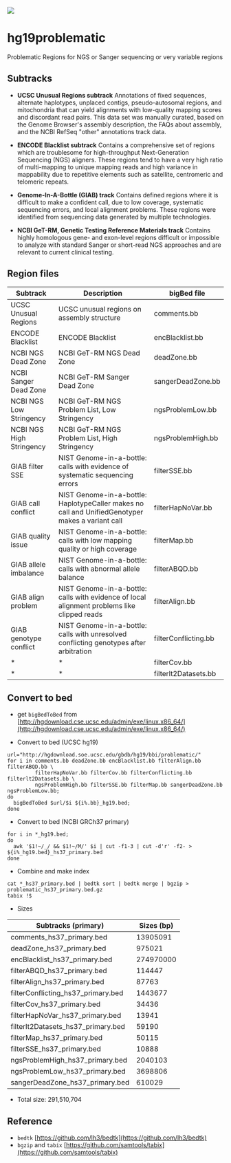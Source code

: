 <a href="http://genome.ucsc.edu/cgi-bin/hgTrackUi?db=hg19&g=problematic" target="_blank"><img src='https://img.shields.io/badge/Release-May.&nbsp;6,&nbsp;2020-red.svg'></pre></a>


# hg19problematic
Problematic Regions for NGS or Sanger sequencing or very variable regions

## Subtracks
* **UCSC Unusual Regions subtrack**
Annotations of fixed sequences, alternate haplotypes, unplaced contigs, pseudo-autosomal regions, and mitochondria that can yield alignments with low-quality mapping scores and discordant read pairs. This data set was manually curated, based on the Genome Browser's assembly description, the FAQs about assembly, and the NCBI RefSeq "other" annotations track data.

* **ENCODE Blacklist subtrack**
Contains a comprehensive set of regions which are troublesome for high-throughput Next-Generation Sequencing (NGS) aligners. These regions tend to have a very high ratio of multi-mapping to unique mapping reads and high variance in mappability due to repetitive elements such as satellite, centromeric and telomeric repeats.

* **Genome-In-A-Bottle (GIAB) track**
Contains defined regions where it is difficult to make a confident call, due to low coverage, systematic sequencing errors, and local alignment problems. These regions were identified from sequencing data generated by multiple technologies.

* **NCBI GeT-RM, Genetic Testing Reference Materials track**
Contains highly homologous gene- and exon-level regions difficult or impossible to analyze with standard Sanger or short-read NGS approaches and are relevant to current clinical testing.

## Region files

| Subtrack             | Description                                | bigBed file |
|----------------------|--------------------------------------------|-------------|
| UCSC Unusual Regions | UCSC unusual regions on assembly structure | comments.bb |
| ENCODE Blacklist | ENCODE Blacklist | encBlacklist.bb |
| NCBI NGS Dead Zone | NCBI GeT-RM NGS Dead Zone | deadZone.bb |
| NCBI Sanger Dead Zone | NCBI GeT-RM Sanger Dead Zone | sangerDeadZone.bb | 
| NCBI NGS Low Stringency | NCBI GeT-RM NGS Problem List, Low Stringency | ngsProblemLow.bb |
| NCBI NGS High Stringency | NCBI GeT-RM NGS Problem List, High Stringency | ngsProblemHigh.bb |
| GIAB filter SSE | NIST Genome-in-a-bottle: calls with evidence of systematic sequencing errors | filterSSE.bb |
| GIAB call conflict | NIST Genome-in-a-bottle: HaplotypeCaller makes no call and UnifiedGenotyper makes a variant call | filterHapNoVar.bb |
| GIAB quality issue | NIST Genome-in-a-bottle: calls with low mapping quality or high coverage | filterMap.bb |
| GIAB allele imbalance | NIST Genome-in-a-bottle: calls with abnormal allele balance | filterABQD.bb |
| GIAB align problem | NIST Genome-in-a-bottle: calls with evidence of local alignment problems like clipped reads | filterAlign.bb |
| GIAB genotype conflict | NIST Genome-in-a-bottle: calls with unresolved conflicting genotypes after arbitration | filterConflicting.bb |
| * | * | filterCov.bb |
| * | * | filterlt2Datasets.bb |

## Convert to bed

* get `bigBedToBed` from [http://hgdownload.cse.ucsc.edu/admin/exe/linux.x86_64/](http://hgdownload.cse.ucsc.edu/admin/exe/linux.x86_64/)

* Convert to bed (UCSC hg19)
```
url="http://hgdownload.soe.ucsc.edu/gbdb/hg19/bbi/problematic/"
for i in comments.bb deadZone.bb encBlacklist.bb filterAlign.bb filterABQD.bb \
         filterHapNoVar.bb filterCov.bb filterConflicting.bb filterlt2Datasets.bb \
         ngsProblemHigh.bb filterSSE.bb filterMap.bb sangerDeadZone.bb ngsProblemLow.bb;
do
  bigBedToBed $url/$i ${i%.bb}_hg19.bed;
done
```

* Convert to bed (NCBI GRCh37 primary)
```
for i in *_hg19.bed;
do
  awk '$1!~/_/ && $1!~/M/' $i | cut -f1-3 | cut -d'r' -f2- > ${i%_hg19.bed}_hs37_primary.bed
done
```

* Combine and make index
```
cat *_hs37_primary.bed | bedtk sort | bedtk merge | bgzip > problematic_hs37_primary.bed.gz
tabix !$
```

* Sizes

| Subtracks (primary)     | Sizes (bp) |
|-------------------------|--------|
|comments_hs37_primary.bed|13905091|
|deadZone_hs37_primary.bed|975021|
|encBlacklist_hs37_primary.bed|274970000|
|filterABQD_hs37_primary.bed|114447|
|filterAlign_hs37_primary.bed|87763|
|filterConflicting_hs37_primary.bed|1443677|
|filterCov_hs37_primary.bed|34436|
|filterHapNoVar_hs37_primary.bed|13941|
|filterlt2Datasets_hs37_primary.bed|59190|
|filterMap_hs37_primary.bed|50115|
|filterSSE_hs37_primary.bed|10888|
|ngsProblemHigh_hs37_primary.bed|2040103|
|ngsProblemLow_hs37_primary.bed|3698806|
|sangerDeadZone_hs37_primary.bed|610029|

* Total size: 291,510,704

## Reference

* `bedtk` [https://github.com/lh3/bedtk](https://github.com/lh3/bedtk)
* `bgzip` and `tabix` [https://github.com/samtools/tabix](https://github.com/samtools/tabix)
